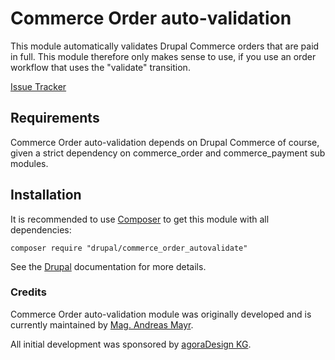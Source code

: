 Commerce Order auto-validation
===============
This module automatically validates Drupal Commerce orders that are paid in full. This module therefore only makes
sense to use, if you use an order workflow that uses the "validate" transition.

[Issue Tracker](https://www.drupal.org/project/issues/commerce_order_autovalidate?version=8.x)

## Requirements

Commerce Order auto-validation depends on Drupal Commerce of course, given a strict dependency on commerce_order and
commerce_payment sub modules.

## Installation

It is recommended to use [Composer](https://getcomposer.org/) to get this module with all dependencies:

```
composer require "drupal/commerce_order_autovalidate"
```

See the [Drupal](https://www.drupal.org/docs/8/extending-drupal-8/installing-modules-composer-dependencies)
documentation for more details.

### Credits

Commerce Order auto-validation module was originally developed and is currently maintained by
[Mag. Andreas Mayr](https://www.drupal.org/u/agoradesign).

All initial development was sponsored by [agoraDesign KG](https://www.agoradesign.at).

